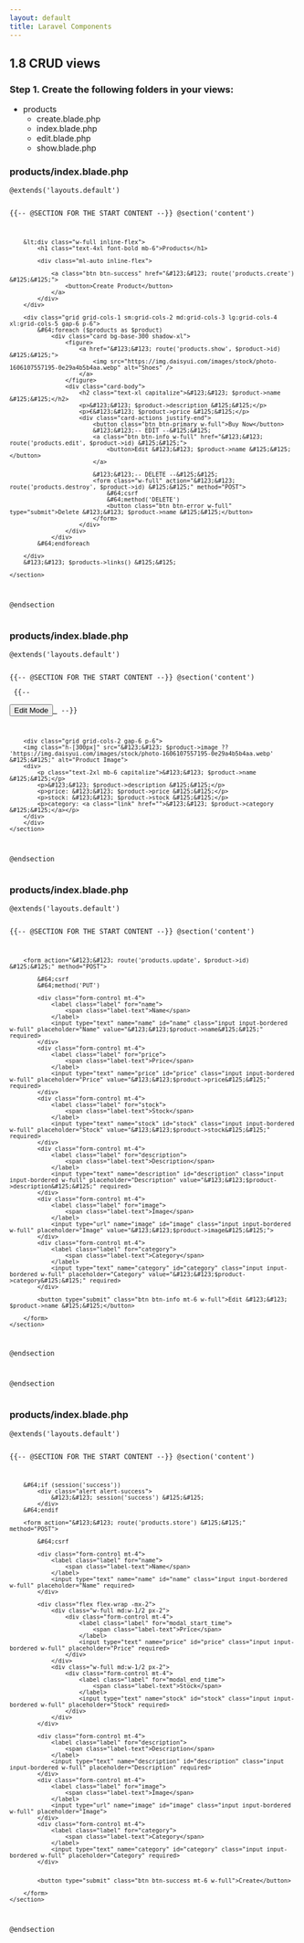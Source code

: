 ```yaml
---
layout: default
title: Laravel Components
---
```


<h2>1.8 CRUD views</h2>

<h3>Step 1. Create the following folders in your views:</h3>
<ul>
    <li>products
        <ul>
            <li>create.blade.php</li>
            <li>index.blade.php</li>
            <li>edit.blade.php</li>
            <li>show.blade.php</li>
        </ul>
    </li>
</ul>

<h3>products/index.blade.php</h3>
<div class="codesnippet-wrapper">
    <div class="line-numbers"></div>
    <pre class="codesnippet"><code>&#64;extends('layouts.default')

&#123;&#123;-- &#64;SECTION FOR THE START CONTENT --&#125;&#125;
&#64;section('content')
    <section class="mx-auto py-8 px-12 bg-base-100 rounded-md shadow-mdg">

        &lt;div class="w-full inline-flex">
            <h1 class="text-4xl font-bold mb-6">Products</h1>

            <div class="ml-auto inline-flex">

                <a class="btn btn-success" href="&#123;&#123; route('products.create') &#125;&#125;">
                    <button>Create Product</button>
                </a>
            </div>
        </div>

        <div class="grid grid-cols-1 sm:grid-cols-2 md:grid-cols-3 lg:grid-cols-4 xl:grid-cols-5 gap-6 p-6">
            &#64;foreach ($products as $product)
                <div class="card bg-base-300 shadow-xl">
                    <figure>
                        <a href="&#123;&#123; route('products.show', $product->id) &#125;&#125;">
                            <img src="https://img.daisyui.com/images/stock/photo-1606107557195-0e29a4b5b4aa.webp" alt="Shoes" />
                        </a>
                    </figure>
                    <div class="card-body">
                        <h2 class="text-xl capitalize">&#123;&#123; $product->name &#125;&#125;</h2>
                        <p>&#123;&#123; $product->description &#125;&#125;</p>
                        <p>€&#123;&#123; $product->price &#125;&#125;</p>
                        <div class="card-actions justify-end">
                            <button class="btn btn-primary w-full">Buy Now</button>
                            &#123;&#123;-- EDIT --&#125;&#125;
                            <a class="btn btn-info w-full" href="&#123;&#123; route('products.edit', $product->id) &#125;&#125;">
                                <button>Edit &#123;&#123; $product->name &#125;&#125;</button>
                            </a>

                            &#123;&#123;-- DELETE --&#125;&#125;
                            <form class="w-full" action="&#123;&#123; route('products.destroy', $product->id) &#125;&#125;" method="POST">
                                &#64;csrf
                                &#64;method('DELETE')
                                <button class="btn btn-error w-full" type="submit">Delete &#123;&#123; $product->name &#125;&#125;</button>
                            </form>
                        </div>
                    </div>
                </div>
            &#64;endforeach

        </div>
        &#123;&#123; $products->links() &#125;&#125;

    </section>
&#64;endsection</code></pre></div>


<h3>products/index.blade.php</h3>
<div class="codesnippet-wrapper">
    <div class="line-numbers"></div>
    <pre class="codesnippet"><code>&#64;extends('layouts.default')

&#123;&#123;-- &#64;SECTION FOR THE START CONTENT --&#125;&#125;
&#64;section('content')
    <section>
        &#123;&#123;-- <a href="&#123;&#123;route('products.edit', $product->id)&#125;&#125;">
            <button class="btn btn-info ml-auto">Edit Mode</button>
        </a> --&#125;&#125;

        <div class="grid grid-cols-2 gap-6 p-6">
        <img class="h-[300px]" src="&#123;&#123; $product->image ?? 'https://img.daisyui.com/images/stock/photo-1606107557195-0e29a4b5b4aa.webp' &#125;&#125;" alt="Product Image">
        <div>
            <p class="text-2xl mb-6 capitalize">&#123;&#123; $product->name &#125;&#125;</p>
            <p>&#123;&#123; $product->description &#125;&#125;</p>
            <p>price: &#123;&#123; $product->price &#125;&#125;</p>
            <p>stock: &#123;&#123; $product->stock &#125;&#125;</p>
            <p>category: <a class="link" href="">&#123;&#123; $product->category &#125;&#125;</a></p>
        </div>
        </div>
    </section>
&#64;endsection</code></pre></div>


<h3>products/index.blade.php</h3>
<div class="codesnippet-wrapper">
    <div class="line-numbers"></div>
    <pre class="codesnippet"><code>&#64;extends('layouts.default')

&#123;&#123;-- &#64;SECTION FOR THE START CONTENT --&#125;&#125;
&#64;section('content')
    <section class="w-[30%] mx-auto py-8 px-12 bg-base-100 rounded-md shadow-md">

        <form action="&#123;&#123; route('products.update', $product->id) &#125;&#125;" method="POST">

            &#64;csrf
            &#64;method('PUT')

            <div class="form-control mt-4">
                <label class="label" for="name">
                    <span class="label-text">Name</span>
                </label>
                <input type="text" name="name" id="name" class="input input-bordered w-full" placeholder="Name" value="&#123;&#123;$product->name&#125;&#125;" required>
            </div>
            <div class="form-control mt-4">
                <label class="label" for="price">
                    <span class="label-text">Price</span>
                </label>
                <input type="text" name="price" id="price" class="input input-bordered w-full" placeholder="Price" value="&#123;&#123;$product->price&#125;&#125;" required>
            </div>
            <div class="form-control mt-4">
                <label class="label" for="stock">
                    <span class="label-text">Stock</span>
                </label>
                <input type="text" name="stock" id="stock" class="input input-bordered w-full" placeholder="Stock" value="&#123;&#123;$product->stock&#125;&#125;" required>
            </div>
            <div class="form-control mt-4">
                <label class="label" for="description">
                    <span class="label-text">Description</span>
                </label>
                <input type="text" name="description" id="description" class="input input-bordered w-full" placeholder="Description" value="&#123;&#123;$product->description&#125;&#125;" required>
            </div>
            <div class="form-control mt-4">
                <label class="label" for="image">
                    <span class="label-text">Image</span>
                </label>
                <input type="url" name="image" id="image" class="input input-bordered w-full" placeholder="Image" value="&#123;&#123;$product->image&#125;&#125;">
            </div>
            <div class="form-control mt-4">
                <label class="label" for="category">
                    <span class="label-text">Category</span>
                </label>
                <input type="text" name="category" id="category" class="input input-bordered w-full" placeholder="Category" value="&#123;&#123;$product->category&#125;&#125;" required>
            </div>

            <button type="submit" class="btn btn-info mt-6 w-full">Edit &#123;&#123; $product->name &#125;&#125;</button>

        </form>
    </section>
&#64;endsection

&#64;endsection</code></pre></div>


<h3>products/index.blade.php</h3>
<div class="codesnippet-wrapper">
    <div class="line-numbers"></div>
    <pre class="codesnippet"><code>&#64;extends('layouts.default')

&#123;&#123;-- &#64;SECTION FOR THE START CONTENT --&#125;&#125;
&#64;section('content')
    <section class="w-[30%] mx-auto py-8 px-12 bg-base-100 rounded-md shadow-md">

        &#64;if (session('success'))
            <div class="alert alert-success">
                &#123;&#123; session('success') &#125;&#125;
            </div>
        &#64;endif

        <form action="&#123;&#123; route('products.store') &#125;&#125;" method="POST">

            &#64;csrf

            <div class="form-control mt-4">
                <label class="label" for="name">
                    <span class="label-text">Name</span>
                </label>
                <input type="text" name="name" id="name" class="input input-bordered w-full" placeholder="Name" required>
            </div>

            <div class="flex flex-wrap -mx-2">
                <div class="w-full md:w-1/2 px-2">
                    <div class="form-control mt-4">
                        <label class="label" for="modal_start_time">
                            <span class="label-text">Price</span>
                        </label>
                        <input type="text" name="price" id="price" class="input input-bordered w-full" placeholder="Price" required>
                    </div>
                </div>
                <div class="w-full md:w-1/2 px-2">
                    <div class="form-control mt-4">
                        <label class="label" for="modal_end_time">
                            <span class="label-text">Stock</span>
                        </label>
                        <input type="text" name="stock" id="stock" class="input input-bordered w-full" placeholder="Stock" required>
                    </div>
                </div>
            </div>

            <div class="form-control mt-4">
                <label class="label" for="description">
                    <span class="label-text">Description</span>
                </label>
                <input type="text" name="description" id="description" class="input input-bordered w-full" placeholder="Description" required>
            </div>
            <div class="form-control mt-4">
                <label class="label" for="image">
                    <span class="label-text">Image</span>
                </label>
                <input type="url" name="image" id="image" class="input input-bordered w-full" placeholder="Image">
            </div>
            <div class="form-control mt-4">
                <label class="label" for="category">
                    <span class="label-text">Category</span>
                </label>
                <input type="text" name="category" id="category" class="input input-bordered w-full" placeholder="Category" required>
            </div>


            <button type="submit" class="btn btn-success mt-6 w-full">Create</button>

        </form>
    </section>
&#64;endsection</code></pre></div>
